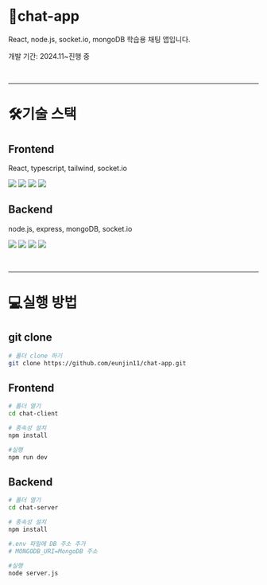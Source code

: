 # 💬chat-app

React, node.js, socket.io, mongoDB 학습용 채팅 앱입니다.

개발 기간: 2024.11~진행 중

</br>

---

# 🛠기술 스택

## Frontend

React, typescript, tailwind, socket.io

<img src="https://img.shields.io/badge/react-61DAFB?style=for-the-badge&logo=react&logoColor=black"> <img src="https://img.shields.io/badge/Typescript-3178C6?style=for-the-badge&logo=Typescript&logoColor=white"/> <img src="https://img.shields.io/badge/TailwindCSS-06B6D4?style=for-the-badge&logo=TailwindCSS&logoColor=white"/> <img src="https://img.shields.io/badge/socket.io-010101?style=for-the-badge&logo=socket.io&logoColor=white">

## Backend

node.js, express, mongoDB, socket.io

<img src="https://img.shields.io/badge/node.js-339933?style=for-the-badge&logo=Node.js&logoColor=white"> <img src="https://img.shields.io/badge/express-000000?style=for-the-badge&logo=express&logoColor=white"> <img src="https://img.shields.io/badge/mongoDB-47A248?style=for-the-badge&logo=MongoDB&logoColor=white"> <img src="https://img.shields.io/badge/socket.io-010101?style=for-the-badge&logo=socket.io&logoColor=white">

</br>

---

# 💻실행 방법

## git clone

```bash
# 폴더 clone 하기
git clone https://github.com/eunjin11/chat-app.git
```

## Frontend

```bash
# 폴더 열기
cd chat-client

# 종속성 설치
npm install

#실행
npm run dev
```

## Backend

```bash
# 폴더 열기
cd chat-server

# 종속성 설치
npm install

#.env 파일에 DB 주소 추가
# MONGODB_URI=MongoDB 주소

#실행
node server.js
```
